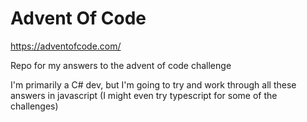 # Advent Of Code
https://adventofcode.com/

Repo for my answers to the advent of code challenge

I'm primarily a C# dev, but I'm going to try and work through all these answers in javascript (I might even try typescript for some of the challenges)
